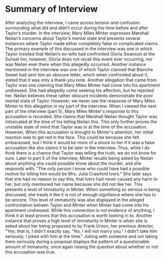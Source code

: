 # Summary of Interview

After analyzing the interview, I came across tension and confusion surrounding what did and didn’t occur during the time before and after Taylor’s murder. In the interview, Mary Miles Minter expresses Marshall Neilan’s concerns about Taylor’s mental state and presents several instances where Taylor made either completely false or complicated claims. The primary example of this discussed in the interview was one in which Taylor insisted that Neilan’s ex-wife had confronted Gloria Swanson at the Sunset Inn, however, Gloria does not recall this event ever occurring, nor was Neilan ever there when this allegedly occurred. Another instance mentioned in the interview was one of which Taylor claimed that Blanche Sweet had sent him an obscure letter, which when confronted about it, stated that it was only a thank-you note. Another allegation that came from Taylor was one claiming that Mary Miles Minter had come into his apartment undressed. She had allegedly come seeking his affection, but he rejected her. Neilan believes these rather obscure incidents demonstrate the poor mental state of Taylor. However, we never see the response of Mary Miles Minter to this allegation in my part of the interview. When I viewed the next part of the interview (part 5), Mary Miles Minter's response to this accusation is recorded. She claims that Marshall Neilan thought Taylor was intoxicated at the time of his telling Neilan this. This only further proves the unstable state of mind that Taylor was in at the time of the accusation. However, When this accusation is brought to Minter's attention, her initial reaction was to get red in the face. This could be because she felt embarassed, but I think it would be more of a shock to her if it was a false accusation like she claims it to be later in the interview. Thus, while I do think there is a chance that Taylor was telling the truth, we do not know for sure. Later in part 5 of the interview, Minter recalls being asked by Neilan about anything she could possible know about the murder, and she responds with, "The only person I know who could have had a possible motive for killing him would be Mrs. Julia Crawford Ivers." She later says that she had no reason to say this, that Ivers had never caused any harm to her, but only mentioned her name because she did not like her. This presents a level of immaturity in Minter. When something so serious is being discussed, she treats it like it is not of enough signifance where she has to be sincere. This level of immaturity was also displayed in the alleged confrontation betwen Taylor and Minter when Minter had come into his apartment undressed. While this connection is not evidence of anything, I think it at least proves that this accusation is worth looking in to. Another instance that proves a high level of immaturity in Minter is when she is asked about her being proposed to by Frank Urson, her previous director, "Yes; that is, I didn't exactly say, "No, I will not marry you." I didn't take him seriously. I joked with him at the time." Joking with someone and not taking them seriously during a proposal displays the pattern of a questionable amount of immaturity, once again raising the question about whether or not this accusation was true. 



  

